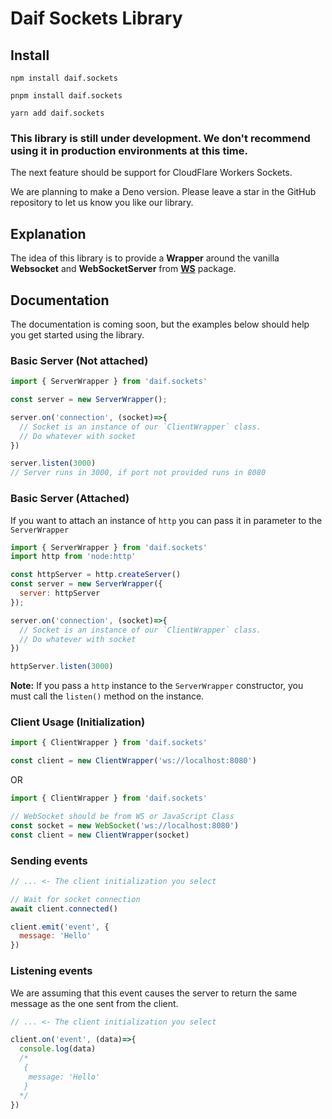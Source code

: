 # Daif Sockets Library

## Install

```
npm install daif.sockets

pnpm install daif.sockets

yarn add daif.sockets
```

### This library is still under development. We don't recommend using it in production environments at this time.

The next feature should be support for CloudFlare Workers Sockets.

We are planning to make a Deno version. Please leave a star in the GitHub repository to let us know you like our library.


## Explanation

The idea of this library is to provide a **Wrapper** around the vanilla **Websocket** and **WebSocketServer** from [**WS**](https://www.npmjs.com/package/ws) package.

## Documentation

The documentation is coming soon, but the examples below should help you get started using the library.

### Basic Server (Not attached)
```js
import { ServerWrapper } from 'daif.sockets'

const server = new ServerWrapper();

server.on('connection', (socket)=>{
  // Socket is an instance of our `ClientWrapper` class.
  // Do whatever with socket
})

server.listen(3000)
// Server runs in 3000, if port not provided runs in 8080
```

### Basic Server (Attached)

If you want to attach an instance of `http` you can pass it in parameter to the `ServerWrapper`
```js
import { ServerWrapper } from 'daif.sockets'
import http from 'node:http'

const httpServer = http.createServer()
const server = new ServerWrapper({
  server: httpServer
});

server.on('connection', (socket)=>{
  // Socket is an instance of our `ClientWrapper` class.
  // Do whatever with socket
})

httpServer.listen(3000)
```

**Note:** If you pass a `http` instance to the `ServerWrapper` constructor, you must call the `listen()` method on the instance.

### Client Usage (Initialization)

```js
import { ClientWrapper } from 'daif.sockets'

const client = new ClientWrapper('ws://localhost:8080')
```
OR
```js
import { ClientWrapper } from 'daif.sockets'

// WebSocket should be from WS or JavaScript Class
const socket = new WebSocket('ws://localhost:8080')
const client = new ClientWrapper(socket)
```

### Sending events

```js
// ... <- The client initialization you select 

// Wait for socket connection
await client.connected()

client.emit('event', {
  message: 'Hello'
})
```

### Listening events

We are assuming that this event causes the server to return the same message as the one sent from the client.
```js
// ... <- The client initialization you select 

client.on('event', (data)=>{
  console.log(data)
  /*
   {
    message: 'Hello'
   }
  */
})
```